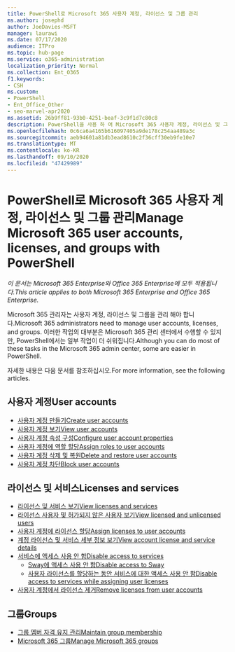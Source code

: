 ```yaml
---
title: PowerShell로 Microsoft 365 사용자 계정, 라이선스 및 그룹 관리
ms.author: josephd
author: JoeDavies-MSFT
manager: laurawi
ms.date: 07/17/2020
audience: ITPro
ms.topic: hub-page
ms.service: o365-administration
localization_priority: Normal
ms.collection: Ent_O365
f1.keywords:
- CSH
ms.custom:
- PowerShell
- Ent_Office_Other
- seo-marvel-apr2020
ms.assetid: 26b9ff81-93b0-4251-beaf-3c9f1d7c80c8
description: PowerShell을 사용 하 여 Microsoft 365 사용자 계정, 라이선스 및 그룹을 관리 하는 방법에 대해 알아봅니다.
ms.openlocfilehash: 0c6ca6a4165b616097405a9de178c254aa489a3c
ms.sourcegitcommit: aeb94601a81db3ead8610c2f36cff30eb9fe10e7
ms.translationtype: MT
ms.contentlocale: ko-KR
ms.lasthandoff: 09/10/2020
ms.locfileid: "47429989"
---
```

# <a name="manage-microsoft-365-user-accounts-licenses-and-groups-with-powershell"></a><span data-ttu-id="0a872-103">PowerShell로 Microsoft 365 사용자 계정, 라이선스 및 그룹 관리</span><span class="sxs-lookup"><span data-stu-id="0a872-103">Manage Microsoft 365 user accounts, licenses, and groups with PowerShell</span></span>

<span data-ttu-id="0a872-104">*이 문서는 Microsoft 365 Enterprise와 Office 365 Enterprise에 모두 적용됩니다.*</span><span class="sxs-lookup"><span data-stu-id="0a872-104">*This article applies to both Microsoft 365 Enterprise and Office 365 Enterprise.*</span></span>

<span data-ttu-id="0a872-105">Microsoft 365 관리자는 사용자 계정, 라이선스 및 그룹을 관리 해야 합니다.</span><span class="sxs-lookup"><span data-stu-id="0a872-105">Microsoft 365 administrators need to manage user accounts, licenses, and groups.</span></span> <span data-ttu-id="0a872-106">이러한 작업의 대부분은 Microsoft 365 관리 센터에서 수행할 수 있지만, PowerShell에서는 일부 작업이 더 쉬워집니다.</span><span class="sxs-lookup"><span data-stu-id="0a872-106">Although you can do most of these tasks in the Microsoft 365 admin center, some are easier in PowerShell.</span></span>

<span data-ttu-id="0a872-107">자세한 내용은 다음 문서를 참조하십시오.</span><span class="sxs-lookup"><span data-stu-id="0a872-107">For more information, see the following articles.</span></span>

## <a name="user-accounts"></a><span data-ttu-id="0a872-108">사용자 계정</span><span class="sxs-lookup"><span data-stu-id="0a872-108">User accounts</span></span>

- [<span data-ttu-id="0a872-109">사용자 계정 만들기</span><span class="sxs-lookup"><span data-stu-id="0a872-109">Create user accounts</span></span>](create-user-accounts-with-microsoft-365-powershell.md)
- [<span data-ttu-id="0a872-110">사용자 계정 보기</span><span class="sxs-lookup"><span data-stu-id="0a872-110">View user accounts</span></span>](view-user-accounts-with-microsoft-365-powershell.md)
- [<span data-ttu-id="0a872-111">사용자 계정 속성 구성</span><span class="sxs-lookup"><span data-stu-id="0a872-111">Configure user account properties</span></span>](configure-user-account-properties-with-microsoft-365-powershell.md)
- [<span data-ttu-id="0a872-112">사용자 계정에 역할 할당</span><span class="sxs-lookup"><span data-stu-id="0a872-112">Assign roles to user accounts</span></span>](assign-roles-to-user-accounts-with-microsoft-365-powershell.md)
- [<span data-ttu-id="0a872-113">사용자 계정 삭제 및 복원</span><span class="sxs-lookup"><span data-stu-id="0a872-113">Delete and restore user accounts</span></span>](delete-and-restore-user-accounts-with-microsoft-365-powershell.md)
- [<span data-ttu-id="0a872-114">사용자 계정 차단</span><span class="sxs-lookup"><span data-stu-id="0a872-114">Block user accounts</span></span>](block-user-accounts-with-microsoft-365-powershell.md)

## <a name="licenses-and-services"></a><span data-ttu-id="0a872-115">라이선스 및 서비스</span><span class="sxs-lookup"><span data-stu-id="0a872-115">Licenses and services</span></span>
- [<span data-ttu-id="0a872-116">라이선스 및 서비스 보기</span><span class="sxs-lookup"><span data-stu-id="0a872-116">View licenses and services</span></span>](view-licenses-and-services-with-microsoft-365-powershell.md)
- [<span data-ttu-id="0a872-117">라이선스 사용자 및 허가되지 않은 사용자 보기</span><span class="sxs-lookup"><span data-stu-id="0a872-117">View licensed and unlicensed users</span></span>](view-licensed-and-unlicensed-users-with-microsoft-365-powershell.md)
- [<span data-ttu-id="0a872-118">사용자 계정에 라이선스 할당</span><span class="sxs-lookup"><span data-stu-id="0a872-118">Assign licenses to user accounts</span></span>](assign-licenses-to-user-accounts-with-microsoft-365-powershell.md)
- [<span data-ttu-id="0a872-119">계정 라이선스 및 서비스 세부 정보 보기</span><span class="sxs-lookup"><span data-stu-id="0a872-119">View account license and service details</span></span>](view-account-license-and-service-details-with-microsoft-365-powershell.md)
- [<span data-ttu-id="0a872-120">서비스에 액세스 사용 안 함</span><span class="sxs-lookup"><span data-stu-id="0a872-120">Disable access to services</span></span>](disable-access-to-services-with-microsoft-365-powershell.md)
  - [<span data-ttu-id="0a872-121">Sway에 액세스 사용 안 함</span><span class="sxs-lookup"><span data-stu-id="0a872-121">Disable access to Sway</span></span>](disable-access-to-sway-with-microsoft-365-powershell.md)
  - [<span data-ttu-id="0a872-122">사용자 라이선스를 할당하는 동안 서비스에 대한 액세스 사용 안 함</span><span class="sxs-lookup"><span data-stu-id="0a872-122">Disable access to services while assigning user licenses</span></span>](disable-access-to-services-while-assigning-user-licenses.md)
- [<span data-ttu-id="0a872-123">사용자 계정에서 라이선스 제거</span><span class="sxs-lookup"><span data-stu-id="0a872-123">Remove licenses from user accounts</span></span>](remove-licenses-from-user-accounts-with-microsoft-365-powershell.md)

## <a name="groups"></a><span data-ttu-id="0a872-124">그룹</span><span class="sxs-lookup"><span data-stu-id="0a872-124">Groups</span></span>
- [<span data-ttu-id="0a872-125">그룹 멤버 자격 유지 관리</span><span class="sxs-lookup"><span data-stu-id="0a872-125">Maintain group membership</span></span>](maintain-group-membership-with-microsoft-365-powershell.md)
- [<span data-ttu-id="0a872-126">Microsoft 365 그룹</span><span class="sxs-lookup"><span data-stu-id="0a872-126">Manage Microsoft 365 groups</span></span>](manage-microsoft-365-groups-with-powershell.md)
